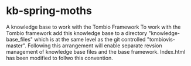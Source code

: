 # kb-spring-moths
A knowledge base to work with the Tombio Framework
To work with the Tombio framework add this knowledge base to a directory "knowledge-base_files" which is at the same level as the 
git controlled "tombiovis-master".
Following this arrangement will enable separate revsion management of knowledge base files and the base framework.
Index.html has been modified to follwo this convention.
